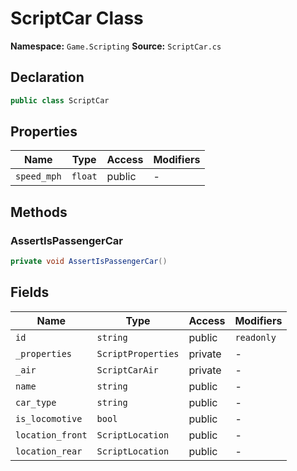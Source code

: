 # ScriptCar Class

**Namespace:** `Game.Scripting`
**Source:** `ScriptCar.cs`

## Declaration

```csharp
public class ScriptCar
```

## Properties

| Name | Type | Access | Modifiers |
|------|------|--------|-----------|
| `speed_mph` | `float` | public | - |

## Methods

### AssertIsPassengerCar

```csharp
private void AssertIsPassengerCar()
```

## Fields

| Name | Type | Access | Modifiers |
|------|------|--------|-----------|
| `id` | `string` | public | `readonly` |
| `_properties` | `ScriptProperties` | private | - |
| `_air` | `ScriptCarAir` | private | - |
| `name` | `string` | public | - |
| `car_type` | `string` | public | - |
| `is_locomotive` | `bool` | public | - |
| `location_front` | `ScriptLocation` | public | - |
| `location_rear` | `ScriptLocation` | public | - |

